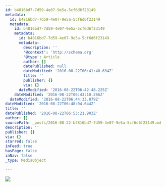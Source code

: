 ```yaml
---
id: b4816bd7-7d59-4e07-9e5a-5cf6d6f23149
metadata:
  id: b4816bd7-7d59-4e07-9e5a-5cf6d6f23149
  metadata:
    id: b4816bd7-7d59-4e07-9e5a-5cf6d6f23149
    metadata:
      id: b4816bd7-7d59-4e07-9e5a-5cf6d6f23149
      metadata:
        description: ''
        '@context': 'http://schema.org'
        '@type': Article
        author: []
        datePublished: null
        dateModified: '2016-08-22T06:41:40.634Z'
        title: ''
        publisher: {}
        via: {}
      dateModified: '2016-08-22T06:42:48.225Z'
    dateModified: '2016-08-22T06:43:10.266Z'
  dateModified: '2016-08-22T06:44:33.879Z'
dateModified: '2016-08-22T06:48:04.644Z'
title: ''
datePublished: '2016-08-22T06:53:21.903Z'
author: []
sourcePath: _posts/2016-08-22-b4816bd7-7d59-4e07-9e5a-5cf6d6f23149.md
description: ''
publisher: {}
via: {}
starred: false
inFeed: true
hasPage: false
inNav: false
_type: MediaObject

---
```

![](https://the-grid-user-content.s3-us-west-2.amazonaws.com/d50b5f5c-c8d1-40dd-944b-4c127e542bcd.jpg)